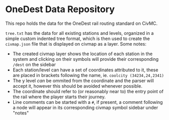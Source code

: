 # OneDest Data Repository

This repo holds the data for the OneDest rail routing standard on CivMC.

`tree.txt` has the data for all existing stations and levels, organized in a simple custom indented tree format, which is then used to create the `civmap.json` file that is displayed on civmap as a layer. Some notes:

* The created civmap layer shows the location of each station in the system and clicking on their symbols will provide their corresponding `/dest` on the sidebar
* Each station/level can have a set of coordinates attributed to it, these are placed in brackets following the name, ie. `coolcity (34234,24,2341)`
* The y level *can* be ommited from the coordinate and the parser will accept it, however this should be avoided whenever possible.
* The coordinate should refer to (or reasonably near to) the entry point of the rail where the player starts their journey.
* Line comments can be started with a `#`, if present, a comment following a node will appear in its corresponding civmap symbol sidebar under "notes"
